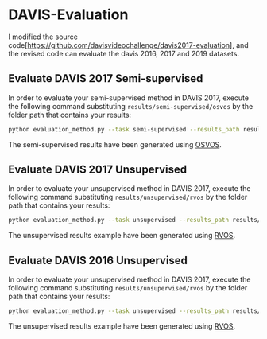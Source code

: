 # DAVIS-Evaluation
I modified the source code[https://github.com/davisvideochallenge/davis2017-evaluation], and the revised code can evaluate the davis 2016, 2017 and 2019 datasets.

## Evaluate DAVIS 2017 Semi-supervised
In order to evaluate your semi-supervised method in DAVIS 2017, execute the following command substituting `results/semi-supervised/osvos` by the folder path that contains your results:
```bash
python evaluation_method.py --task semi-supervised --results_path results/semi-supervised/osvos --year 2017
```
The semi-supervised results have been generated using [OSVOS](https://github.com/kmaninis/OSVOS-caffe).

## Evaluate DAVIS 2017 Unsupervised
In order to evaluate your unsupervised method in DAVIS 2017, execute the following command substituting `results/unsupervised/rvos` by the folder path that contains your results:
```bash
python evaluation_method.py --task unsupervised --results_path results/unsupervised/rvos --2017
```
The unsupervised results example have been generated using [RVOS](https://github.com/imatge-upc/rvos).

## Evaluate DAVIS 2016 Unsupervised
In order to evaluate your unsupervised method in DAVIS 2017, execute the following command substituting `results/unsupervised/rvos` by the folder path that contains your results:
```bash
python evaluation_method.py --task unsupervised --results_path results/unsupervised/rvos --2016
```
The unsupervised results example have been generated using [RVOS](https://github.com/imatge-upc/rvos).
